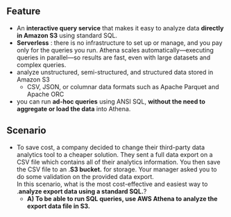 ## Feature
- An **interactive query service** that makes it easy to analyze data **directly in Amazon S3** using standard SQL.
- **Serverless** : there is no infrastructure to set up or manage, and you pay only for the queries you run. Athena scales automatically—executing queries in parallel—so results are fast, even with large datasets and complex queries.
- analyze unstructured, semi-structured, and structured data stored in Amazon S3
  - CSV, JSON, or columnar data formats such as Apache Parquet and Apache ORC
- you can run **ad-hoc queries** using ANSI SQL, **without the need to aggregate or load the data** into Athena.

## Scenario
- To save cost, a company decided to change their third-party data analytics tool to a cheaper solution. They sent a full data export on a CSV file which contains all of their analytics information. You then save the CSV file to an .**S3 bucket.** for storage. Your manager asked you to do some validation on the provided data export.     
In this scenario, what is the most cost-effective and easiest way to .**analyze export data using a standard SQL.**?
  - **A) To be able to run SQL queries, use AWS Athena to analyze the export data file in S3.**
  
